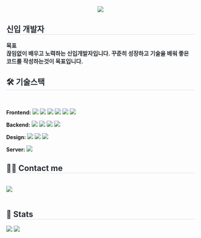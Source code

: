 <div align= "center">
    <img src="./image/jinjaebanner.png" />
    </div>
    <div style="text-align: left;"> 
    <h2 style="border-bottom: 1px solid #d8dee4; color: #282d33;"> 신입 개발자 </h2>  
    <div style="font-weight: 700; font-size: 15px; text-align: left; color: #282d33;"> 목표 <br> 끊임없이 배우고 노력하는 신입개발자입니다. 꾸준히 성장하고  기술을 배워 좋은 코드를 작성하는것이 목표입니다.  </div> 
    </div>
    <div style="text-align: left;">
    <h2 style="border-bottom: 1px solid #d8dee4; color: #282d33;"> 🛠️ 기술스택 </h2> <br> 
    <!-- 🌐 Frontend -->
<p>
  <strong>Frontend:</strong>
  <img src="https://img.shields.io/badge/HTML5-E34F26?style=flat&logo=HTML5&logoColor=white"/>
  <img src="https://img.shields.io/badge/CSS3-1572B6?style=flat&logo=CSS3&logoColor=white"/>
  <img src="https://img.shields.io/badge/JavaScript-F7DF1E?style=flat&logo=JavaScript&logoColor=black"/>
  <img src="https://img.shields.io/badge/React-61DAFB?style=flat&logo=React&logoColor=black"/>
  <img src="https://img.shields.io/badge/Bootstrap-7952B3?style=flat&logo=Bootstrap&logoColor=white"/>
  <img src="https://img.shields.io/badge/jQuery-0769AD?style=flat&logo=jQuery&logoColor=white"/>
</p>

<!-- 🖥️ Backend -->
<p>
  <strong>Backend:</strong>
  <img src="https://img.shields.io/badge/Java-007396?style=flat&logo=OpenJDK&logoColor=white"/>
  <img src="https://img.shields.io/badge/Spring-6DB33F?style=flat&logo=Spring&logoColor=white"/>
  <img src="https://img.shields.io/badge/Spring_Boot-6DB33F?style=flat&logo=Spring-Boot&logoColor=white"/>
  <img src="https://img.shields.io/badge/MySQL-4479A1?style=flat&logo=MySQL&logoColor=white"/>
</p>

<!-- 🎨 Design -->
<p>
  <strong>Design:</strong>
  <img src="https://img.shields.io/badge/Figma-F24E1E?style=flat&logo=Figma&logoColor=white"/>
  <img src="https://img.shields.io/badge/Photoshop-31A8FF?style=flat&logo=Adobe-Photoshop&logoColor=white"/>
  <img src="https://img.shields.io/badge/Illustrator-FF9A00?style=flat&logo=Adobe-Illustrator&logoColor=white"/>
</p>

<!-- ☁️ Server -->
<p>
  <strong>Server:</strong>
  <img src="https://img.shields.io/badge/AWS-232F3E?style=flat&logo=Amazon-AWS&logoColor=white"/>
</p>
    </div>
    <div style="text-align: left;">
    <h2 style="border-bottom: 1px solid #d8dee4; color: #282d33;"> 🧑‍💻 Contact me </h2> <br> 
    <div style="text-align: left;"> <a href=mailto:th.qsdcv301@gamil.com> <img src="https://img.shields.io/badge/Gmail-EA4335?style=flat&logo=Gmail&logoColor=white&link=mailto:th.qsdcv301@gamil.com"> </a>
          </div>  <br> 
    <div style="text-align: left;">  </div> 
    </div>
    <div style="text-align: left;"> 
    <h2 style="border-bottom: 1px solid #d8dee4; color: #282d33;"> 🏅 Stats </h2> <div style="text-align: left;"> <img src="https://github-readme-stats.vercel.app/api?username=qsdcv301&bg_color=180,00000000,&title_color=000000&text_color=000000"
         /> <img src="https://github-readme-stats.vercel.app/api/top-langs/?username=qsdcv301&layout=compact&bg_color=180,00000000,&title_color=000000&text_color=000000"
           /> </div> 
    </div>
